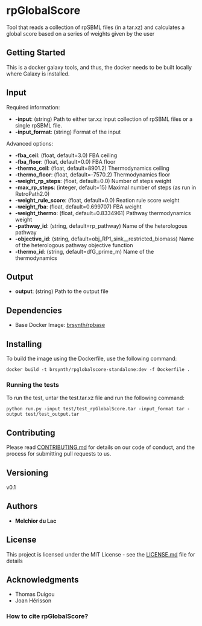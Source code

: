 # rpGlobalScore

Tool that reads a collection of rpSBML files (in a tar.xz) and calculates a global score based on a series of weights given by the user

## Getting Started

This is a docker galaxy tools, and thus, the docker needs to be built locally where Galaxy is installed. 

## Input

Required information:
* **-input**: (string) Path to either tar.xz input collection of rpSBML files or a single rpSBML file.
* **-input_format**: (string) Format of the input

Advanced options:
* **-fba_ceil**: (float, default=3.0) FBA ceiling
* **-fba_floor**: (float, default=0.0) FBA floor
* **-thermo_ceil**: (float, default=8901.2) Thermodynamics ceiling
* **-thermo_floor**: (float, default=-7570.2) Thermodynamics floor
* **-weight_rp_steps**: (float, default=0.0) Number of steps weight
* **-max_rp_steps**: (integer, default=15) Maximal number of steps (as run in RetroPath2.0)
* **-weight_rule_score**: (float, default=0.0) Reation rule score weight
* **-weight_fba**: (float, default=0.699707) FBA weight
* **-weight_thermo**: (float, default=0.8334961) Pathway thermodynamics weight
* **-pathway_id**: (string, default=rp_pathway) Name of the heterologous pathway
* **-objective_id**: (string, default=obj_RP1_sink__restricted_biomass) Name of the heterologous pathway objective function
* **-thermo_id**: (string, default=dfG_prime_m) Name of the thermodynamics

## Output

* **output**: (string) Path to the output file

## Dependencies

* Base Docker Image: [brsynth/rpbase](https://hub.docker.com/r/brsynth/rpbase)

## Installing

To build the image using the Dockerfile, use the following command:

```
docker build -t brsynth/rpglobalscore-standalone:dev -f Dockerfile .
```

### Running the tests

To run the test, untar the test.tar.xz file and run the following command:

```
python run.py -input test/test_rpGlobalScore.tar -input_format tar -output test/test_output.tar
```

## Contributing

Please read [CONTRIBUTING.md](https://gist.github.com/PurpleBooth/b24679402957c63ec426) for details on our code of conduct, and the process for submitting pull requests to us.

## Versioning

v0.1

## Authors

* **Melchior du Lac**

## License

This project is licensed under the MIT License - see the [LICENSE.md](LICENSE.md) file for details

## Acknowledgments

* Thomas Duigou
* Joan Hérisson

### How to cite rpGlobalScore?
